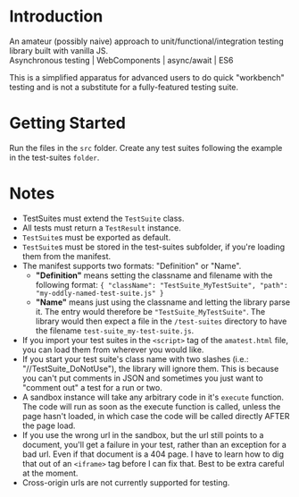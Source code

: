# Introduction 
An amateur (possibly naive) approach to unit/functional/integration testing library built with vanilla JS.  
Asynchronous testing | WebComponents | async/await | ES6

This is a simplified apparatus for advanced users to do quick "workbench" testing and is not a substitute for a fully-featured testing suite.

# Getting Started
Run the files in the `src` folder. Create any test suites following the example in the test-suites `folder`.

# Notes
- TestSuites must extend the `TestSuite` class.
- All tests must return a `TestResult` instance.
- `TestSuite`s must be exported as default.
- `TestSuite`s must be stored in the test-suites subfolder, if you're loading them from the manifest.
- The manifest supports two formats: "Definition" or "Name".
  - **"Definition"** means setting the classname and filename with the following format: `{ "className": "TestSuite_MyTestSuite", "path": "my-oddly-named-test-suite.js" }`
  - **"Name"** means just using the classname and letting the library parse it. The entry would therefore be `"TestSuite_MyTestSuite"`. The library would then expect a file in the `/test-suites` directory to have the filename `test-suite_my-test-suite.js`.
- If you import your test suites in the `<script>` tag of the `amatest.html` file, you can load them from wherever you would like.
- If you start your test suite's class name with two slashes (i.e.: "//TestSuite_DoNotUse"), the library will ignore them. This is because you can't put comments in JSON and sometimes you just want to "comment out" a test for a run or two.
- A sandbox instance will take any arbitrary code in it's `execute` function. The code will run as soon as the execute function is called, unless the page hasn't loaded, in which case the code will be called directly AFTER the page load.
- If you use the wrong url in the sandbox, but the url still points to a document, you'll get a failure in your test, rather than an exception for a bad url. Even if that document is a 404 page. I have to learn how to dig that out of an `<iframe>` tag before I can fix that. Best to be extra careful at the moment.
- Cross-origin urls are not currently supported for testing.